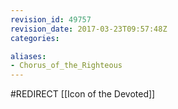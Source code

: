 ```yaml
---
revision_id: 49757
revision_date: 2017-03-23T09:57:48Z
categories:

aliases:
- Chorus_of_the_Righteous
---
```


#REDIRECT [[Icon of the Devoted]]